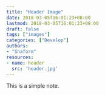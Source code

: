 ```yaml
---
title: "Header Image"
date: 2018-03-05T16:01:23+08:00
lastmod: 2018-03-05T16:01:23+08:00
draft: false
tags: ["images"]
categories: ["Develop"]
authors:
- "Shaform"
resources:
- name: header
  src: 'header.jpg'
---
```


This is a simple note.
